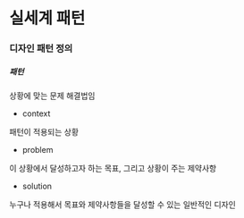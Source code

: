 # 실세계 패턴

### 디자인 패턴 정의

##### 패턴

상황에 맞는 문제 해결법임

* context

패턴이 적용되는 상황

* problem

이 상황에서 달성하고자 하는 목표, 그리고 상황이 주는 제약사항

* solution

누구나 적용해서 목표와 제약사항들을 달성할 수 있는 일반적인 디자인

